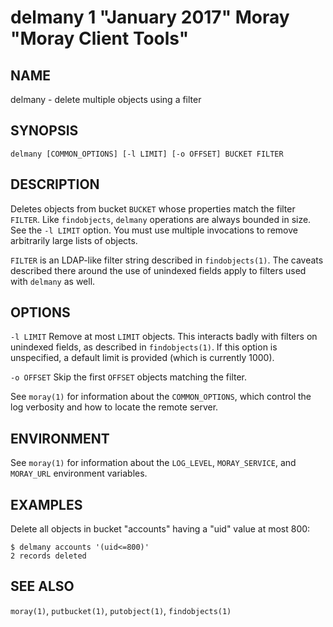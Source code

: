 # delmany 1 "January 2017" Moray "Moray Client Tools"

## NAME

delmany - delete multiple objects using a filter

## SYNOPSIS

`delmany [COMMON_OPTIONS] [-l LIMIT] [-o OFFSET] BUCKET FILTER`

## DESCRIPTION

Deletes objects from bucket `BUCKET` whose properties match the filter `FILTER`.
Like `findobjects`, `delmany` operations are always bounded in size.  See the
`-l LIMIT` option.  You must use multiple invocations to remove arbitrarily
large lists of objects.

`FILTER` is an LDAP-like filter string described in `findobjects(1)`.  The
caveats described there around the use of unindexed fields apply to filters used
with `delmany` as well.

## OPTIONS

`-l LIMIT`
  Remove at most `LIMIT` objects.  This interacts badly with filters on
  unindexed fields, as described in `findobjects(1)`.  If this option is
  unspecified, a default limit is provided (which is currently 1000).

`-o OFFSET`
  Skip the first `OFFSET` objects matching the filter.

See `moray(1)` for information about the `COMMON_OPTIONS`, which control
the log verbosity and how to locate the remote server.

## ENVIRONMENT

See `moray(1)` for information about the `LOG_LEVEL`, `MORAY_SERVICE`, and
`MORAY_URL` environment variables.

## EXAMPLES

Delete all objects in bucket "accounts" having a "uid" value at most 800:

    $ delmany accounts '(uid<=800)'
    2 records deleted

## SEE ALSO

`moray(1)`, `putbucket(1)`, `putobject(1)`, `findobjects(1)`
